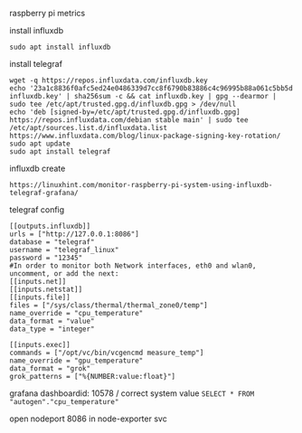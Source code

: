 raspberry pi metrics

install influxdb
```
sudo apt install influxdb
```

install telegraf
```
wget -q https://repos.influxdata.com/influxdb.key
echo '23a1c8836f0afc5ed24e0486339d7cc8f6790b83886c4c96995b88a061c5bb5d influxdb.key' | sha256sum -c && cat influxdb.key | gpg --dearmor | sudo tee /etc/apt/trusted.gpg.d/influxdb.gpg > /dev/null
echo 'deb [signed-by=/etc/apt/trusted.gpg.d/influxdb.gpg] https://repos.influxdata.com/debian stable main' | sudo tee /etc/apt/sources.list.d/influxdata.list
https://www.influxdata.com/blog/linux-package-signing-key-rotation/
sudo apt update
sudo apt install telegraf 
```

influxdb create
```
https://linuxhint.com/monitor-raspberry-pi-system-using-influxdb-telegraf-grafana/
```

telegraf config
```
[[outputs.influxdb]]
urls = ["http://127.0.0.1:8086"]
database = "telegraf"
username = "telegraf_linux"
password = "12345"
#In order to monitor both Network interfaces, eth0 and wlan0, uncomment, or add the next:
[[inputs.net]]
[[inputs.netstat]]
[[inputs.file]]
files = ["/sys/class/thermal/thermal_zone0/temp"]
name_override = "cpu_temperature"
data_format = "value"
data_type = "integer"

[[inputs.exec]]
commands = ["/opt/vc/bin/vcgencmd measure_temp"]
name_override = "gpu_temperature"
data_format = "grok"
grok_patterns = ["%{NUMBER:value:float}"]
```

grafana dashboardid: 10578 / correct system value `SELECT * FROM "autogen"."cpu_temperature" `

open nodeport 8086 in node-exporter svc


